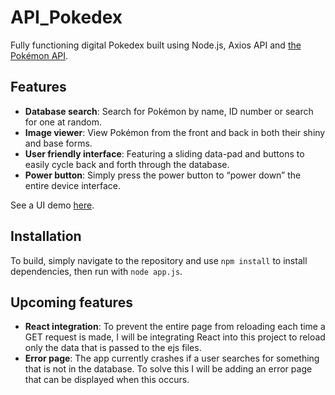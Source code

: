 # API_Pokedex

Fully functioning digital Pokedex built using Node.js, Axios API and [the Pokémon API](https://pokeapi.co/).


## Features

* **Database search**: Search for Pokémon by name, ID number or search for one at random. 
* **Image viewer**: View Pokémon from the front and back in both their shiny and base forms. 
* **User friendly interface**: Featuring a sliding data-pad and buttons to easily cycle back and forth through the database. 
* **Power button**: Simply press the power button to “power down” the entire device interface.

See a UI demo [here](https://codepen.io/nootuff/full/LYZVWEz).

## Installation
To build, simply navigate to the repository and use `npm install` to install dependencies, then run with `node app.js`.

## Upcoming features

* **React integration**: To prevent the entire page from reloading each time a GET request is made, I will be integrating React into this project to reload only the data that is passed to the ejs files. 
* **Error page**: The app currently crashes if a user searches for something that is not in the database. To solve this I will be adding an error page that can be displayed when this occurs. 
